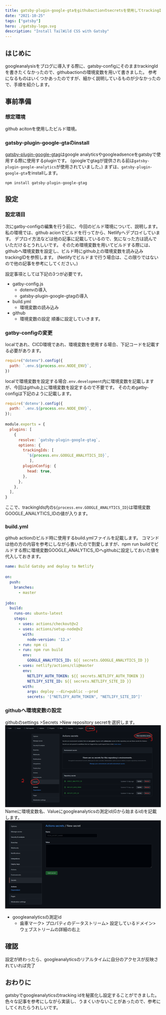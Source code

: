 ```yaml
---
title: gatsby-plugin-google-gtaをgithubactionのsecretsを使用してtrackingIdを秘匿化する
date: "2021-10-25"
tags: ["gatsby"]
hero: ./gatsby-logo.svg
description: "Install TailWild CSS with Gatsby"
---
```



## はじめに
googleanalysisをブログに導入する際に、gatsby-configにそのままtrackingIdを書きたくなかったので、githubactionの環境変数を用いて書きました。
参考になるものはいくつかあったのですが、細かく説明しているものが少なかったので、手順を紹介します。

## 事前準備
### 想定環境
github acitonを使用したビルド環境。


### gatsby-plugin-google-gtaのinstall
[gatsby-plugin-google-gtag](https://www.gatsbyjs.com/plugins/gatsby-plugin-google-gtag/)はgoogle analyticsやgoogleadsenceをgatsbyで使用する際に使用するpluginです。
(googleでgtagが提供される前は`gatsby-plugin-google-analytics`が使用されていました。)
まずは、`gatsby-plugin-google-gta`をinstallします。
```shell:title=shell
npm install gatsby-plugin-google-gtag
```

## 設定
### 設定項目
次にgatby-configの編集を行う前に、今回のビルド環境について、説明します。
私の環境では、github acionでビルドを行ってから、Netlifyへデプロイしています。
デプロイ方法などは他の記事に記載しているので、気になった方は読んでいただけるとうれしいです。
そのため環境変数を用いてビルドする際には、githubへ環境変数を設定し、ビルド時にgithub上の環境変数を読み込みtrackingIDを参照します。
(Netlifyでビルドまで行う場合は、この限りではないので他の記事を参考にしてください。)

設定事項としては下記の3つが必要です。
- gatby-config.js
  - dotenvの導入
  - gatsby-plugin-google-gtagの導入
- build.yml
  - 環境変数の読み込み
- github
  - 環境変数の設定
順番に設定していきます。

### gatby-configの変更
localであれ、CICD環境であれ、環境変数を使用する場合、下記コードを記載する必要があります。
```javascript:title=gatby-config.js
require("dotenv").config({
  path: `.env.${process.env.NODE_ENV}`,
})
```
localで環境変数を設定する場合`.env.development`内に環境変数を記載しますが、今回はgithub上に環境変数を設定するので不要です。
そのためgatby-configは下記のように記載します。

```javascript:title=gatsby-config.js
require('dotenv').config({
  path: `.env.${process.env.NODE_ENV}`,
});

module.exports = {
  plugins: [
    {
      resolve: `gatsby-plugin-google-gtag`,
      options: {
        trackingIds: [
          `${process.env.GOOGLE_ANALYTICS_ID}`,
           ],
        pluginConfig: {
          head: true,
        },
      },
    },
  ],
}
```
ここで、trackingIds内の`${process.env.GOOGLE_ANALYTICS_ID}`は環境変数GOOGLE_ANALYTICS_IDの値が入ります。

### build.yml
github actionのビルド時に使用するbuild.ymlファイルを記載します。
コマンドは他の方の内容を参考にしながら書いたので割愛しますが、npm run buildでビルドする際に環境変数GOOGLE_ANALYTICS_IDへgithubに設定しておいた値を代入しておきます。
```yaml:title=build.yml
name: Build Gatsby and deploy to Netlify

on:
  push:
    branches:
      - master

jobs:
  build:
    runs-on: ubuntu-latest
    steps:
      - uses: actions/checkout@v2
      - uses: actions/setup-node@v2
        with:
          node-version: '12.x'
      - run: npm ci
      - run: npm run build
        env:
          GOOGLE_ANALYTICS_ID: ${{ secrets.GOOGLE_ANALYTICS_ID }}
      - uses: netlify/actions/cli@master
        env:
          NETLIFY_AUTH_TOKEN: ${{ secrets.NETLIFY_AUTH_TOKEN }}
          NETLIFY_SITE_ID: ${{ secrets.NETLIFY_SITE_ID }}
        with:
          args: deploy --dir=public --prod
          secrets: '["NETLIFY_AUTH_TOKEN", "NETLIFY_SITE_ID"]'

```

### githubへ環境変数の設定
githubのsettings >Secrets >New repository secretを選択します。
![github設定](2021-10-25-20-45-14.png)
Nameに環境変数名、Valueにgoogleanalyticsの測定id(Gから始まるid)を記載します。
![secret設定](2021-10-25-20-46-43.png)

- googleanalyticsの測定id
  - 歯車マーク> プロパティのデータストリーム> 設定しているドメイン> ウェブストリームの詳細の右上


## 確認
設定が終わったら、googleanalyticsのリアルタイムに自分のアクセスが反映されていれば完了

## おわりに
gatsbyでgoogleanalyticsのtracking idを秘匿化し設定することができました。
色々な記事を参考にしながら実装し、うまくいかないことがあったので、参考にしてくれたらうれしいです。
